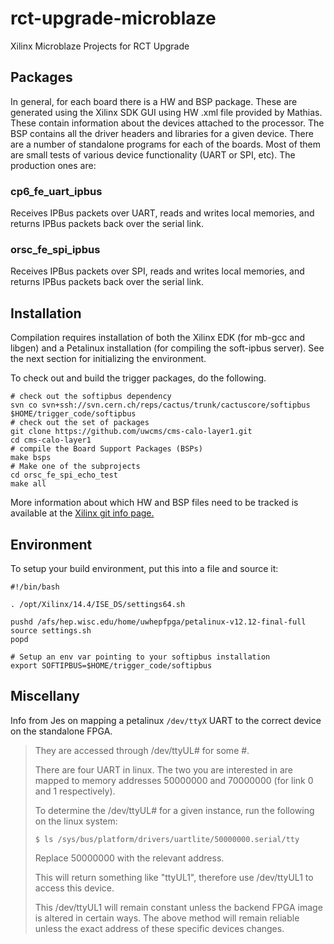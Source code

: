 rct-upgrade-microblaze
======================

Xilinx Microblaze Projects for RCT Upgrade 

Packages
--------

In general, for each board there is a HW and BSP package.  These are generated
using the Xilinx SDK GUI using HW .xml file provided by Mathias.  These contain
information about the devices attached to the processor.  The BSP contains all
the driver headers and libraries for a given device.   There are a number of
standalone programs for each of the boards.   Most of them are small tests of
various device functionality (UART or SPI, etc).  The production ones are:

### cp6_fe_uart_ipbus ###

Receives IPBus packets over UART, reads and writes local memories, and returns
IPBus packets back over the serial link.

### orsc_fe_spi_ipbus ###

Receives IPBus packets over SPI, reads and writes local memories, and returns
IPBus packets back over the serial link.


Installation
------------

Compilation requires installation of both the Xilinx EDK (for mb-gcc and libgen)
and a Petalinux installation (for compiling the soft-ipbus server).  See the
next section for initializing the environment.

To check out and build the trigger packages, do the following.

```shell
# check out the softipbus dependency
svn co svn+ssh://svn.cern.ch/reps/cactus/trunk/cactuscore/softipbus $HOME/trigger_code/softipbus
# check out the set of packages
git clone https://github.com/uwcms/cms-calo-layer1.git
cd cms-calo-layer1
# compile the Board Support Packages (BSPs)
make bsps
# Make one of the subprojects
cd orsc_fe_spi_echo_test 
make all
```

More information about which HW and BSP files need to be tracked is available at the [Xilinx git info page.](http://www.xilinx.com/support/documentation/sw_manuals/xilinx14_4/SDK_Doc/reference/sdk_u_cvs.htm)

Environment
-----------

To setup your build environment, put this into a file and source it:

```shell
#!/bin/bash

. /opt/Xilinx/14.4/ISE_DS/settings64.sh

pushd /afs/hep.wisc.edu/home/uwhepfpga/petalinux-v12.12-final-full
source settings.sh
popd

# Setup an env var pointing to your softipbus installation
export SOFTIPBUS=$HOME/trigger_code/softipbus
```

Miscellany
----------

Info from Jes on mapping a petalinux ``/dev/ttyX`` UART to the correct device on
the standalone FPGA.

> They are accessed through /dev/ttyUL# for some #.
> 
> There are four UART in linux.  The two you are interested in are mapped to
> memory addresses 50000000 and 70000000 (for link 0 and 1 respectively).
> 
> To determine the /dev/ttyUL# for a given instance, run the following on
> the linux system:
> 
> ``$ ls /sys/bus/platform/drivers/uartlite/50000000.serial/tty``
> 
> Replace 50000000 with the relevant address.
> 
> This will return something like "ttyUL1", therefore use /dev/ttyUL1 to
> access this device.
> 
> This /dev/ttyUL1 will remain constant unless the backend FPGA image is
> altered in certain ways.  The above method will remain reliable unless the
> exact address of these specific devices changes.
